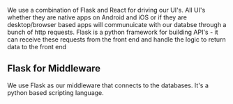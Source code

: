 We use a combination of Flask and React for driving our UI's. All UI's whether they are native apps on Android and iOS or if they are desktop/browser based apps will communuicate with our databse through a bunch of http requests. Flask is a python framework for building API's - it can receive these requests from the front end and handle the logic to return data to the front end

## Flask for Middleware
We use Flask as our middleware that connects to the databases. It's a python based scripting language.  
